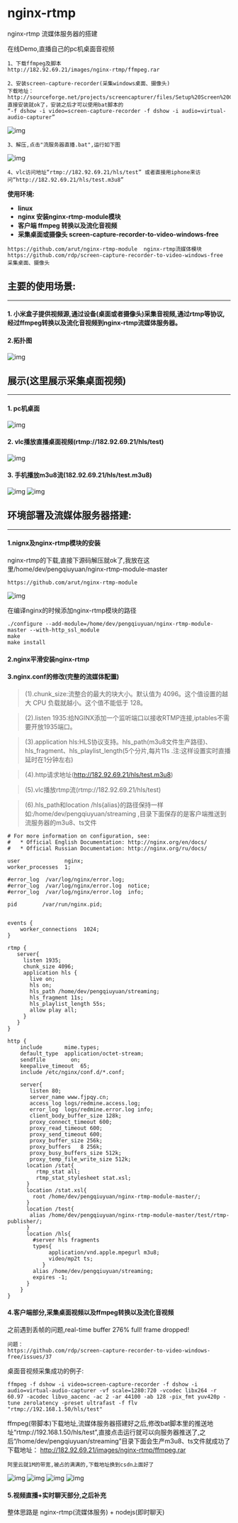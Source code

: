 nginx-rtmp
==========

nginx-rtmp 流媒体服务器的搭建 

在线Demo,直播自己的pc机桌面音视频
```
1、下载ffmpeg及脚本
http://182.92.69.21/images/nginx-rtmp/ffmpeg.rar
```
```
2、安装screen-capture-recorder(采集windows桌面、摄像头)
下载地址：
http://sourceforge.net/projects/screencapturer/files/Setup%20Screen%20Capturer%20Recorder%20v0.12.8.exe/download
直接安装就ok了，安装之后才可以使用bat脚本的
“-f dshow -i video=screen-capture-recorder -f dshow -i audio=virtual-audio-capturer”
```
![img](http://182.92.69.21/images/nginx-rtmp/10.png)
```
3、解压,点击"流服务器直播.bat",运行如下图
```
![img](http://182.92.69.21/images/nginx-rtmp/7.png)
```
4、vlc访问地址“rtmp://182.92.69.21/hls/test” 或者直接用iphone来访问“http://182.92.69.21/hls/test.m3u8”
```

**使用环境:**

- **linux**
- **nginx 安装nginx-rtmp-module模块**
- **客户端 ffmpeg 转换以及流化音视频**
- **采集桌面或摄像头 screen-capture-recorder-to-video-windows-free**

```
https://github.com/arut/nginx-rtmp-module  nginx-rtmp流媒体模块
https://github.com/rdp/screen-capture-recorder-to-video-windows-free  采集桌面、摄像头
```

## 主要的使用场景:
---
#### 1. 小米盒子提供视频源,通过设备(桌面或者摄像头)采集音视频,通过rtmp等协议,经过ffmpeg转换以及流化音视频到nginx-rtmp流媒体服务器。
#### 2.拓扑图
![img](http://182.92.69.21/images/nginx-rtmp/5.png)
## 展示(这里展示采集桌面视频)
---
#### 1. pc机桌面
![img](http://182.92.69.21/images/nginx-rtmp/1.png)
#### 2. vlc播放直播桌面视频(rtmp://182.92.69.21/hls/test)
![img](http://182.92.69.21/images/nginx-rtmp/2.png)
#### 3. 手机播放m3u8流(182.92.69.21/hls/test.m3u8)
![img](http://182.92.69.21/images/nginx-rtmp/3.PNG)
![img](http://182.92.69.21/images/nginx-rtmp/4.PNG)

## 环境部署及流媒体服务器搭建:
---	
#### 1.nignx及nginx-rtmp模块的安装
nginx-rtmp的下载,直接下源码解压就ok了,我放在这里/home/dev/pengqiuyuan/nginx-rtmp-module-master 
```
https://github.com/arut/nginx-rtmp-module
```
![img](http://182.92.69.21/images/nginx-rtmp/6.png)

在编译nginx的时候添加nginx-rtmp模块的路径
```
./configure --add-module=/home/dev/pengqiuyuan/nginx-rtmp-module-master --with-http_ssl_module
make
make install
```
#### 2.nginx平滑安装nginx-rtmp

#### 3.nginx.conf的修改(完整的流媒体配置)
> (1).chunk_size:流整合的最大的块大小。默认值为 4096。这个值设置的越大 CPU 负载就越小。这个值不能低于 128。

> (2).listen 1935:给NGINX添加一个监听端口以接收RTMP连接,iptables不需要开放1935端口。

> (3).application hls:HLS协议支持。hls_path(m3u8文件生产路径)、hls_fragment、hls_playlist_length(5个分片,每片11s      .注:这样设置实时直播延时在1分钟左右)

> (4).http请求地址(http://182.92.69.21/hls/test.m3u8)

> (5).vlc播放rtmp流(rtmp://182.92.69.21/hls/test)

> (6).hls_path和location /hls{alias}的路径保持一样如:/home/dev/pengqiuyuan/streaming ,目录下面保存的是客户端推送到流服务器的m3u8、ts文件

```
# For more information on configuration, see:
#   * Official English Documentation: http://nginx.org/en/docs/
#   * Official Russian Documentation: http://nginx.org/ru/docs/

user              nginx;
worker_processes  1;

#error_log  /var/log/nginx/error.log;
#error_log  /var/log/nginx/error.log  notice;
#error_log  /var/log/nginx/error.log  info;

pid        /var/run/nginx.pid;


events {
    worker_connections  1024;
}

rtmp {
   server{
     listen 1935;
     chunk_size 4096;
     application hls { 
       live on;  
       hls on;  
       hls_path /home/dev/pengqiuyuan/streaming;  
       hls_fragment 11s;
       hls_playlist_length 55s;
       allow play all;
     }
   }
}

http {
    include       mime.types;
    default_type  application/octet-stream;
    sendfile        on;
    keepalive_timeout  65;
    include /etc/nginx/conf.d/*.conf;

    server{
       listen 80;
       server_name www.fjpqy.cn;
       access_log logs/redmine.access.log;
       error_log  logs/redmine.error.log info;
       client_body_buffer_size 128k;
       proxy_connect_timeout 600;
       proxy_read_timeout 600;
       proxy_send_timeout 600;
       proxy_buffer_size 256k;
       proxy_buffers   8 256k;
       proxy_busy_buffers_size 512k;
       proxy_temp_file_write_size 512k;
      location /stat{
         rtmp_stat all;
         rtmp_stat_stylesheet stat.xsl;
      }
      location /stat.xsl{
        root /home/dev/pengqiuyuan/nginx-rtmp-module-master/;
      }
      location /test{
       alias /home/dev/pengqiuyuan/nginx-rtmp-module-master/test/rtmp-publisher/;
      }
      location /hls{
        #server hls fragments
        types{
             application/vnd.apple.mpegurl m3u8;
             video/mp2t ts;
           }
        alias /home/dev/pengqiuyuan/streaming;
        expires -1;
      }
    }
}

```
#### 4.客户端部分,采集桌面视频以及ffmpeg转换以及流化音视频
之前遇到丢帧的问题,real-time buffer 276% full! frame dropped! 

```
问题：
https://github.com/rdp/screen-capture-recorder-to-video-windows-free/issues/37
```
桌面音视频采集成功的例子:
```
ffmpeg -f dshow -i video=screen-capture-recorder -f dshow -i audio=virtual-audio-capturer -vf scale=1280:720 -vcodec libx264 -r 60.97 -acodec libvo_aacenc -ac 2 -ar 44100 -ab 128 -pix_fmt yuv420p -tune zerolatency -preset ultrafast -f flv "rtmp://192.168.1.50/hls/test"
```
ffmpeg(带脚本)下载地址,流媒体服务器搭建好之后,修改bat脚本里的推送地址“rtmp://192.168.1.50/hls/test”,直接点击运行就可以向服务器推送了,之后“/home/dev/pengqiuyuan/streaming”目录下面会生产m3u8、ts文件就成功了
下载地址：
http://182.92.69.21/images/nginx-rtmp/ffmpeg.rar
```
阿里云就1M的带宽,被占的满满的,下载地址换到csdn上面好了
```
![img](http://182.92.69.21/images/nginx-rtmp/11.png)
![img](http://182.92.69.21/images/nginx-rtmp/7.png)
![img](http://182.92.69.21/images/nginx-rtmp/8.png)
![img](http://182.92.69.21/images/nginx-rtmp/9.png)

#### 5.视频直播+实时聊天部分,之后补充
整体思路是 nginx-rtmp(流媒体服务) + nodejs(即时聊天)
